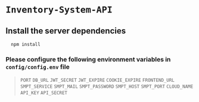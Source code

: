 # `Inventory-System-API`

## Install the server dependencies 
```nodejs
  npm install
```
### Please configure the following environment variables in `config/config.env` file
> `PORT` `DB_URL` `JWT_SECRET` `JWT_EXPIRE` `COOKIE_EXPIRE` `FRONTEND_URL` `SMPT_SERVICE` `SMPT_MAIL` `SMPT_PASSWORD` `SMPT_HOST` `SMPT_PORT` `CLOUD_NAME` `API_KEY` `API_SECRET`